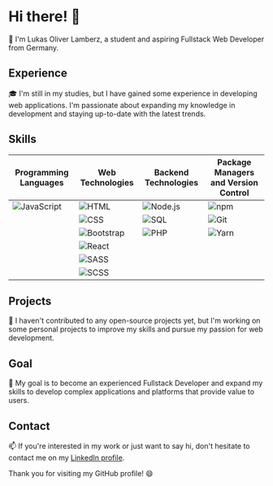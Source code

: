 # Hi there! 👋

🤖 I'm Lukas Oliver Lamberz, a student and aspiring Fullstack Web Developer from Germany.

## Experience

🎓 I'm still in my studies, but I have gained some experience in developing web applications. I'm passionate about expanding my knowledge in development and staying up-to-date with the latest trends.

## Skills

| Programming Languages | Web Technologies | Backend Technologies | Package Managers and Version Control |
| --------------------- | ---------------- | -------------------- | ----------------------------------- |
| ![JavaScript](https://img.icons8.com/color/48/000000/javascript.png) | ![HTML](https://img.icons8.com/color/48/000000/html-5.png) | ![Node.js](https://img.icons8.com/color/48/000000/nodejs.png) | ![npm](https://img.icons8.com/color/48/000000/npm.png) |
|                      | ![CSS](https://img.icons8.com/color/48/000000/css3.png) | ![SQL](https://img.icons8.com/dusk/48/000000/sql.png) | ![Git](https://img.icons8.com/color/48/000000/git.png) |
|                      | ![Bootstrap](https://img.icons8.com/color/48/000000/bootstrap.png) | ![PHP](https://img.icons8.com/officel/48/000000/php-logo.png) | ![Yarn](https://img.icons8.com/color/48/000000/yarn--v1.png) |
|                      | ![React](https://img.icons8.com/color/48/000000/react-native.png) |  |  |
|                      | ![SASS](https://img.icons8.com/color/48/000000/sass.png) |  |  |
|                      | ![SCSS](https://img.icons8.com/color/48/000000/sass.png) |  |  |

## Projects

🚀 I haven't contributed to any open-source projects yet, but I'm working on some personal projects to improve my skills and pursue my passion for web development.

## Goal

🎯 My goal is to become an experienced Fullstack Developer and expand my skills to develop complex applications and platforms that provide value to users.

## Contact

📫 If you're interested in my work or just want to say hi, don't hesitate to contact me on my [LinkedIn profile](https://www.linkedin.com/in/lukas-oliver-lamberz-206b30262//).

Thank you for visiting my GitHub profile! 😄
